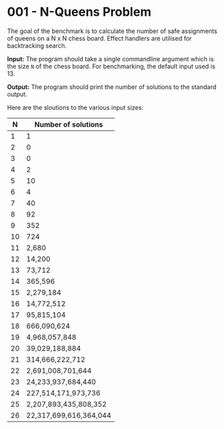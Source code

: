 # 001 - N-Queens Problem

The goal of the benchmark is to calculate the number of safe assignments of
queens on a N x N chess board. Effect handlers are utilised for backtracking
search.

**Input:** The program should take a single commandline argument which is the
size `N` of the chess board. For benchmarking, the default input used is 13.

**Output:** The program should print the number of solutions to the standard
output.

Here are the sloutions to the various input sizes:

| N | Number of solutions |
|---|---------------------|
| 1 | 1 |
| 2 | 0 |
| 3 | 0 |
| 4 | 2 |
| 5 | 10 |
| 6 | 4 |
| 7 | 40 |
| 8 | 92 |
| 9 | 352 |
| 10 | 724 |
| 11 | 2,680 |
| 12 | 14,200 |
| 13 | 73,712 |
| 14 | 365,596 |
| 15 | 2,279,184 |
| 16 | 14,772,512 |
| 17 | 95,815,104 |
| 18 | 666,090,624 |
| 19 | 4,968,057,848 |
| 20 | 39,029,188,884 |
| 21 | 314,666,222,712 |
| 22 | 2,691,008,701,644 |
| 23 | 24,233,937,684,440 |
| 24 | 227,514,171,973,736 |
| 25 | 2,207,893,435,808,352 |
| 26 | 22,317,699,616,364,044 |
